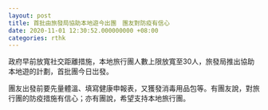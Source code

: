 ```yaml
---
layout: post
title: 首批由旅發局協助本地遊今出團　團友對防疫有信心
date: 2020-11-01 12:30:52.000000000 +08:00
categories: rthk
---
```


政府早前放寬社交距離措施，本地旅行團人數上限放寬至30人，旅發局推出協助本地遊的計劃，首批團今日岀發。

團友出發前要先量體溫、填寫健康申報表，又獲發消毒用品包等。有團友說，對旅行團的防疫措施有信心；亦有團說，希望支持本地旅行團。
